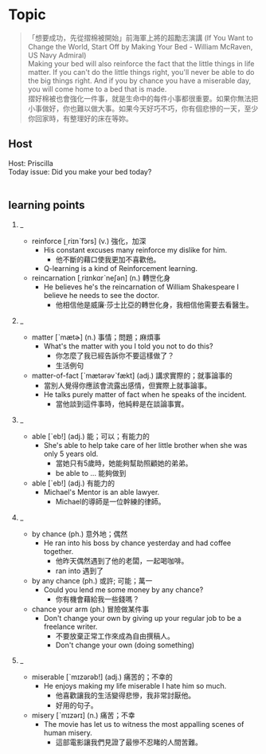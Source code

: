 # Topic

> 「想要成功，先從摺棉被開始」前海軍上將的超勵志演講 (If You Want to Change the World, Start Off by Making Your Bed - William McRaven, US Navy Admiral) <br>
> Making your bed will also reinforce the fact that the little things in life matter. If you can't do the little things right, you'll never be able to do the big things right. And if you by chance you have a miserable day, you will come home to a bed that is made. <br>
> 摺好棉被也會強化一件事，就是生命中的每件小事都很重要。如果你無法把小事做好，你也難以做大事。如果今天好巧不巧，你有個悲慘的一天，至少你回家時，有整理好的床在等妳。 <br>

## Host
Host: Priscilla
<br>Today issue: Did you make your bed today?
<br><br>
## learning points
1. _
	* reinforce  [͵riɪnˋfɔrs]  (v.)  強化，加深
		- His constant excuses many reinforce my dislike for him.
			+ 他不斷的藉口使我更加不喜歡他。
		- Q-learning is a kind of Reinforcement learning.
	* reincarnation  [͵riɪnkɑrˋneʃən]  (n.)  轉世化身
		- He believes he's the reincarnation of William Shakespeare I believe he needs to see the doctor.
			+ 他相信他是威廉·莎士比亞的轉世化身，我相信他需要去看醫生。

2. _
	* matter  [ˋmætɚ]  (n.)  事情；問題；麻煩事
		- What's the matter with you I told you not to do this?
			+ 你怎麼了我已經告訴你不要這樣做了？
			+ 生活例句
	* matter-of-fact  [ˋmætərəvˋfækt]  (adj.)  講求實際的；就事論事的
		- 當別人覺得你應該會流露出感情，但實際上就事論事。
		- He talks purely matter of fact when he speaks of the incident.
			+ 當他談到這件事時，他純粹是在談論事實。

3. _
	* able  [ˋeb!]  (adj.)  能；可以；有能力的
		- She's able to help take care of her little brother when she was only 5 years old.
			+ 當她只有5歲時，她能夠幫助照顧她的弟弟。
			+ be able to ... 能夠做到
	* able  [ˋeb!]  (adj.)  有能力的
		- Michael's Mentor is an able lawyer.
			+ Michael的導師是一位幹練的律師。

4. _
	* by chance  (ph.)  意外地；偶然
		- He ran into his boss by chance yesterday and had coffee together.
			+ 他昨天偶然遇到了他的老闆，一起喝咖啡。
			+ ran into 遇到了
	* by any chance  (ph.)  或許; 可能；萬一
		- Could you lend me some money by any chance?
			+ 你有機會藉給我一些錢嗎？
	* chance your arm  (ph.)  冒險做某件事
		- Don't change your own by giving up your regular job to be a freelance writer.
			+ 不要放棄正常工作來成為自由撰稿人。
			+ Don't change your own (doing something)

5. _
	* miserable  [ˋmɪzərəb!]  (adj.)  痛苦的；不幸的
		- He enjoys making my life miserable I hate him so much.
			+ 他喜歡讓我的生活變得悲慘，我非常討厭他。
			+ 好用的句子。
	* misery  [ˋmɪzərɪ]  (n.)  痛苦；不幸
		- The movie has let us to witness the most appalling scenes of human misery.
			+ 這部電影讓我們見證了最慘不忍睹的人間苦難。
